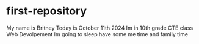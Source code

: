 # first-repository
My name is Britney
Today is October 11th 2024
Im in 10th grade CTE class Web Devolpement 
Im going to sleep have some me time and family time

